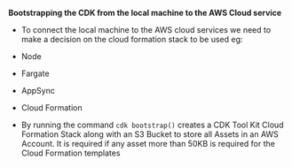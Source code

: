 __Bootstrapping the CDK from the local machine to the AWS Cloud service__

- To connect the local machine to the AWS cloud services we need to make a decision on the cloud formation stack to be used
eg: 
- Node
- Fargate
- AppSync
- Cloud Formation

- By running the command `cdk bootstrap()` creates a CDK Tool Kit Cloud Formation Stack along with an S3 Bucket to store all Assets in an AWS Account. It is required if any asset more than 50KB is required for the Cloud Formation templates